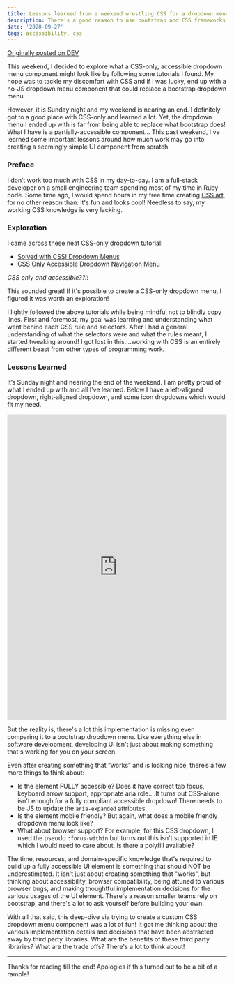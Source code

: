```yaml
---
title: Lessons learned from a weekend wrestling CSS for a dropdown menu
description: There's a good reason to use bootstrap and CSS frameworks
date: '2020-09-27'
tags: accessibility, css
---
```


[Originally posted on DEV](https://dev.to/kateh/lesson-learned-there-s-a-reason-for-bootstrap-and-other-css-frameworks-3fl1)

This weekend, I decided to explore what a CSS-only, accessible dropdown menu component might look like by following some tutorials I found. My hope was to tackle my discomfort with CSS and if I was lucky, end up with a no-JS dropdown menu component that could replace a bootstrap dropdown menu.

However, it is Sunday night and my weekend is nearing an end. I definitely got to a good place with CSS-only and learned a lot. Yet, the dropdown menu I ended up with is far from being able to replace what bootstrap does! What I have is a partially-accessible component... This past weekend, I've learned some important lessons around how much work may go into creating  a seemingly simple UI component from scratch.

### Preface

I don’t work too much with CSS in my day-to-day. I am a full-stack developer on a small engineering team spending most of my time in Ruby code. Some time ago, I would spend hours in my free time creating [CSS art](https://codepen.io/khiga8/pens/popular),
for no other reason than: it's fun and looks cool! Needless to say, my working CSS knowledge is very lacking.

### Exploration

I came across these neat CSS-only dropdown tutorial:

* [Solved with CSS! Dropdown Menus](https://css-tricks.com/solved-with-css-dropdown-menus/)
* [CSS Only Accessible Dropdown Navigation Menu](https://moderncss.dev/css-only-accessible-dropdown-navigation-menu/)

*CSS only and accessible??!!*

This sounded great! If it's possible to create a CSS-only dropdown menu, I figured it was worth an exploration!

I lightly followed the above tutorials while being mindful not to blindly copy lines. First and foremost, my goal was learning and understanding what went behind each CSS rule and selectors. After I had a general understanding of what the selectors were and what the rules meant, I started tweaking around! I got lost in this....working with CSS is an entirely different beast from other types of programming work.


### Lessons Learned

It’s Sunday night and nearing the end of the weekend. I am pretty proud of what I ended up with and all I've learned. Below I have a left-aligned dropdown, right-aligned dropdown, and some icon dropdowns which would fit my need.

<iframe height="700" style="width: 100%;" scrolling="no" title="CSS-only Tab Accessible Left &amp; Right Dropdown " src="https://codepen.io/khiga8/embed/NWNJEoz?height=265&theme-id=light&default-tab=css,result" frameborder="no" loading="lazy" allowtransparency="true" allowfullscreen="true">
  See the Pen <a href='https://codepen.io/khiga8/pen/NWNJEoz'>CSS-only Tab Accessible Left &amp; Right Dropdown </a> by Kate Higa
  (<a href='https://codepen.io/khiga8'>@khiga8</a>) on <a href='https://codepen.io'>CodePen</a>.
</iframe>

But the reality is, there's a lot this implementation is missing even comparing it to a bootstrap dropdown menu. Like everything else in software development, developing UI isn't just about making something that's working for you on your screen.

Even after creating something that “works” and is looking nice, there’s a few more things to think about:

* Is the element FULLY accessible? Does it have correct tab focus, keyboard arrow support, appropriate aria role....It turns out CSS-alone isn't enough for a fully compliant accessible dropdown! There needs to be JS to update the `aria-expanded` attributes.
* Is the element mobile friendly? But again, what does a mobile friendly dropdown menu look like?
* What about browser support? For example, for this CSS dropdown, I used the pseudo `:focus-within` but turns out this isn't supported in IE which I would need to care about. Is there a polyfill available?

The time, resources, and domain-specific knowledge that's required to build up a fully accessible UI element is something that should NOT be underestimated. It isn't just about creating something that "works", but thinking about accessibility, browser compatibility, being attuned to various browser bugs, and making thoughtful implementation decisions for the various usages of the UI element. There's a reason smaller teams rely on bootstrap, and there's a lot to ask yourself before building your own.

With all that said, this deep-dive via trying to create a custom CSS dropdown menu component was a lot of fun! It got me thinking about the various implementation details and decisions that have been abstracted away by third party libraries. What are the benefits of these third party libraries? What are the trade offs? There's a lot to think about!


********

Thanks for reading till the end! Apologies if this turned out to be a bit of a ramble!




